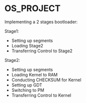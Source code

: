 # OS_PROJECT
Implementing a 2 stages bootloader:

Stage1:
* Setting up segments
* Loading Stage2
* Transferring Control to Stage2

Stage2:
* Setting up segments
* Loading Kernel to RAM
* Conducting CHECKSUM for Kernel
* Setting up GDT
* Switching to PM
* Transferring Control to Kernel